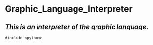 # Graphic_Language_Interpreter
***This is an interpreter of the graphic language.***
---
    #include <python>
